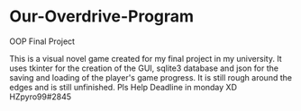 # Our-Overdrive-Program
OOP Final Project

This is a visual novel game created for my final project in my university. It uses tkinter for the creation of the GUI, sqlite3 database and json for the saving and loading of the player's game progress. It is still rough around the edges and is still unfinished. Pls Help Deadline in monday XD HZpyro99#2845
